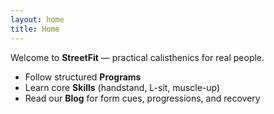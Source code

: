 ```yaml
---
layout: home
title: Home
---
```


Welcome to **StreetFit** — practical calisthenics for real people.

- Follow structured **Programs**
- Learn core **Skills** (handstand, L-sit, muscle-up)
- Read our **Blog** for form cues, progressions, and recovery

